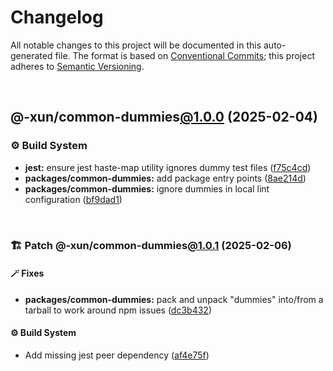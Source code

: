 # Changelog

All notable changes to this project will be documented in this auto-generated
file. The format is based on [Conventional Commits][1];
this project adheres to [Semantic Versioning][2].

<br />

## @-xun/common-dummies[@1.0.0][3] (2025-02-04)

### ⚙️ Build System

- **jest:** ensure jest haste-map utility ignores dummy test files ([f75c4cd][4])
- **packages/common-dummies:** add package entry points ([8ae214d][5])
- **packages/common-dummies:** ignore dummies in local lint configuration ([bf9dad1][6])

<br />

### 🏗️ Patch @-xun/common-dummies[@1.0.1][7] (2025-02-06)

#### 🪄 Fixes

- **packages/common-dummies:** pack and unpack "dummies" into/from a tarball to work around npm issues ([dc3b432][8])

#### ⚙️ Build System

- Add missing jest peer dependency ([af4e75f][9])

[1]: https://conventionalcommits.org
[2]: https://semver.org
[3]: https://github.com/Xunnamius/test-utils/compare/8ae214d3b2af53c3db3a28f45d32879c57e7abed...@-xun/common-dummies@1.0.0
[4]: https://github.com/Xunnamius/test-utils/commit/f75c4cd929f5d1720d466436ad2ee5c68cced170
[5]: https://github.com/Xunnamius/test-utils/commit/8ae214d3b2af53c3db3a28f45d32879c57e7abed
[6]: https://github.com/Xunnamius/test-utils/commit/bf9dad1dc32da28cbc1e037209c9470095d7efa6
[7]: https://github.com/Xunnamius/test-utils/compare/@-xun/common-dummies@1.0.0...@-xun/common-dummies@1.0.1
[8]: https://github.com/Xunnamius/test-utils/commit/dc3b432f6d15898a8396cf56c73f03cafcecb7a9
[9]: https://github.com/Xunnamius/test-utils/commit/af4e75f9b436c758cd44a902f489c5640d8b2b47
